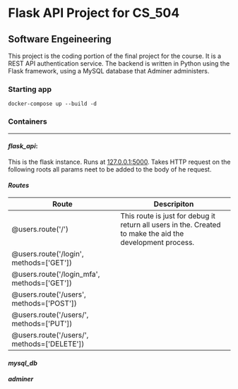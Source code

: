 
# Flask API Project for CS_504 

## Software Engeineering 

This project is the coding portion of the final project for the course. It is a REST API authentication service. The backend is written in Python using the Flask framework, using a MySQL database that Adminer administers. 

### Starting app

```docker-compose up --build -d```

###  Containers 
______________
 
#### *flask_api*:
This is the flask instance.
Runs at [127.0.0.1:5000](http://127.0.0.1:5000). Takes HTTP request on the following roots all params neet to be added to the body of he request. 

#### ***Routes***
| Route | Descripiton   |
| -------------- | ------------------------|
| @users.route('/')| This route is just for debug it return all users in the. Created to make the aid the development process.         |
|@users.route('/login', methods=['GET']) |  |
| @users.route('/login_mfa', methods=['GET'])| |
| @users.route('/users', methods=['POST']) | |
| @users.route('/users/', methods=['PUT']) | |
| @users.route('/users/', methods=['DELETE']) | |

#### ***mysql_db***


#### ***adminer***
